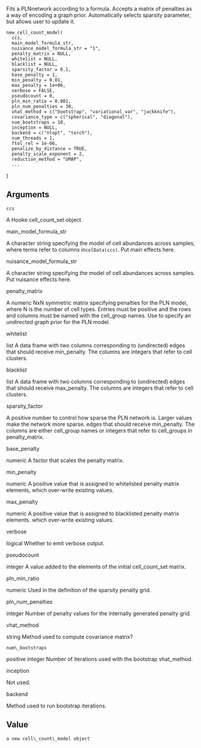 Fits a PLNnetwork according to a formula. Accepts a matrix of penalties as a way of encoding a graph prior. Automatically selects sparsity parameter, but allows user to update it.
  
    new_cell_count_model(
      ccs,
      main_model_formula_str,
      nuisance_model_formula_str = "1",
      penalty_matrix = NULL,
      whitelist = NULL,
      blacklist = NULL,
      sparsity_factor = 0.1,
      base_penalty = 1,
      min_penalty = 0.01,
      max_penalty = 1e+06,
      verbose = FALSE,
      pseudocount = 0,
      pln_min_ratio = 0.001,
      pln_num_penalties = 30,
      vhat_method = c("bootstrap", "variational_var", "jackknife"),
      covariance_type = c("spherical", "diagonal"),
      num_bootstraps = 10,
      inception = NULL,
      backend = c("nlopt", "torch"),
      num_threads = 1,
      ftol_rel = 1e-06,
      penalize_by_distance = TRUE,
      penalty_scale_exponent = 2,
      reduction_method = "UMAP",
      ...
  )
  
  Arguments
  ---------
    
    ccs
  
  A Hooke cell\_count\_set object.
  
  main\_model\_formula\_str
  
  A character string specifying the model of cell abundances across samples, where terms refer to columns in`colData(ccs)`. Put main effects here.
  
  nuisance\_model\_formula\_str
  
  A character string specifying the model of cell abundances across samples. Put nuisance effects here.
  
  penalty\_matrix
  
  A numeric NxN symmetric matrix specifying penalties for the PLN model, where N is the number of cell types. Entries must be positive and the rows and columns must be named with the cell\_group names. Use to specify an undirected graph prior for the PLN model.
  
  whitelist
  
  list A data frame with two columns corresponding to (undirected) edges that should receive min\_penalty. The columns are integers that refer to cell clusters.
  
  blacklist
  
  list A data frame with two columns corresponding to (undirected) edges that should receive max\_penalty. The columns are integers that refer to cell clusters.
  
  sparsity\_factor
  
  A positive number to control how sparse the PLN network is. Larger values make the network more sparse. edges that should receive min\_penalty. The columns are either cell\_group names or integers that refer to cell\_groups in penalty\_matrix.
  
  base\_penalty
  
  numeric A factor that scales the penalty matrix.
  
  min\_penalty
  
  numeric A positive value that is assigned to whitelisted penalty matrix elements, which over-write existing values.
  
  max\_penalty
  
  numeric A positive value that is assigned to blacklisted penalty matrix elements. which over-write existing values.
  
  verbose
  
  logical Whether to emit verbose output.
  
  pseudocount
  
  integer A value added to the elements of the initial cell\_count\_set matrix.
  
  pln\_min\_ratio
  
  numeric Used in the definition of the sparsity penalty grid.
  
  pln\_num\_penalties
  
  integer Number of penalty values for the internally generated penalty grid.
  
  vhat\_method
  
  string Method used to compute covariance matrix?
    
    num\_bootstraps
  
  positive integer Number of iterations used with the bootstrap vhat\_method.
  
  inception
  
  Not used.
  
  backend
  
  Method used to run bootstrap iterations.
  
  Value
  -----
    
    a new cell\_count\_model object
  
